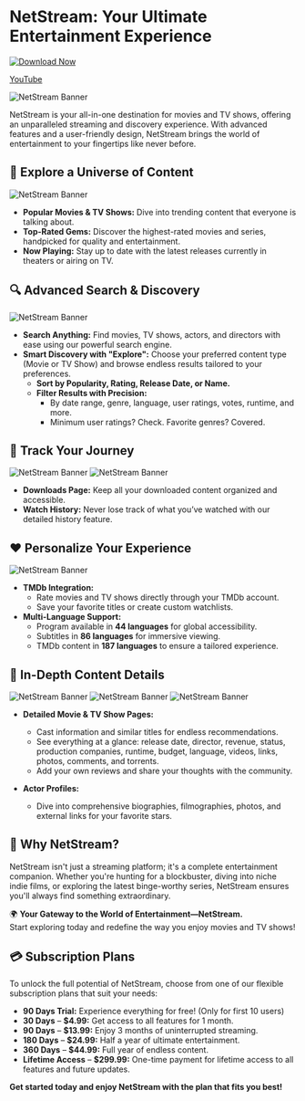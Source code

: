 # NetStream: Your Ultimate Entertainment Experience

[![Download Now](https://img.shields.io/badge/Download%20Now-Click%20Here-brightgreen?style=for-the-badge&logo=download)](https://github.com/xDreamms/NetStream/releases/download/1.0.0.4/NetStream.msi)

[YouTube](https://youtu.be/LenFUpJPwSc)

![NetStream Banner](1.png)

NetStream is your all-in-one destination for movies and TV shows, offering an unparalleled streaming and discovery experience. With advanced features and a user-friendly design, NetStream brings the world of entertainment to your fingertips like never before.

## 🌟 Explore a Universe of Content
![NetStream Banner](2.png)
- **Popular Movies & TV Shows:** Dive into trending content that everyone is talking about.
- **Top-Rated Gems:** Discover the highest-rated movies and series, handpicked for quality and entertainment.
- **Now Playing:** Stay up to date with the latest releases currently in theaters or airing on TV.

## 🔍 Advanced Search & Discovery
![NetStream Banner](7.png)
- **Search Anything:** Find movies, TV shows, actors, and directors with ease using our powerful search engine.
- **Smart Discovery with "Explore":** Choose your preferred content type (Movie or TV Show) and browse endless results tailored to your preferences.
  - **Sort by Popularity, Rating, Release Date, or Name.**
  - **Filter Results with Precision:**
    - By date range, genre, language, user ratings, votes, runtime, and more.
    - Minimum user ratings? Check. Favorite genres? Covered.

## 📂 Track Your Journey
![NetStream Banner](8.png)
![NetStream Banner](9.png)
- **Downloads Page:** Keep all your downloaded content organized and accessible.
- **Watch History:** Never lose track of what you’ve watched with our detailed history feature.

## ❤️ Personalize Your Experience
![NetStream Banner](10.png)
- **TMDb Integration:**
  - Rate movies and TV shows directly through your TMDb account.
  - Save your favorite titles or create custom watchlists.
- **Multi-Language Support:**
  - Program available in **44 languages** for global accessibility.
  - Subtitles in **86 languages** for immersive viewing.
  - TMDb content in **187 languages** to ensure a tailored experience.

## 🎥 In-Depth Content Details
![NetStream Banner](3.png)
![NetStream Banner](4.png)
![NetStream Banner](5.png)
- **Detailed Movie & TV Show Pages:**
  - Cast information and similar titles for endless recommendations.
  - See everything at a glance: release date, director, revenue, status, production companies, runtime, budget, language, videos, links, photos, comments, and torrents.
  - Add your own reviews and share your thoughts with the community.

- **Actor Profiles:**
  - Dive into comprehensive biographies, filmographies, photos, and external links for your favorite stars.

## 🚀 Why NetStream?
NetStream isn't just a streaming platform; it's a complete entertainment companion. Whether you're hunting for a blockbuster, diving into niche indie films, or exploring the latest binge-worthy series, NetStream ensures you'll always find something extraordinary.

🌍 **Your Gateway to the World of Entertainment—NetStream.**  
Start exploring today and redefine the way you enjoy movies and TV shows!

## 💳 Subscription Plans

To unlock the full potential of NetStream, choose from one of our flexible subscription plans that suit your needs:

- **90 Days Trial:** Experience everything for free!  (Only for first 10 users)
- **30 Days** – **$4.99:** Get access to all features for 1 month.  
- **90 Days** – **$13.99:** Enjoy 3 months of uninterrupted streaming.  
- **180 Days** – **$24.99:** Half a year of ultimate entertainment.  
- **360 Days** – **$44.99:** Full year of endless content.  
- **Lifetime Access** – **$299.99:** One-time payment for lifetime access to all features and future updates.

**Get started today and enjoy NetStream with the plan that fits you best!**
